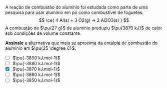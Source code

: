 A reação de combustão do alumínio foi estudada como parte de uma pesquisa para usar alumínio em pó como combustível de foguetes.
$$
    \ce{ 4 Al(s) + 3 O2(g) -> 2 Al2O3(s) }
$$
A combustão de $\pu{27 g}$ de alumínio produziu $\pu{3870 kJ}$ de calor sob condições de volume constante.

**Assinale** a alternativa que mais se aproxima da entalpia de combustão do alumínio em $\pu{25 \degree C}$.

- [ ] $\pu{-3890 kJ.mol-1}$ 
- [ ] $\pu{-3880 kJ.mol-1}$ 
- [x] $\pu{-3870 kJ.mol-1}$ 
- [ ] $\pu{-3860 kJ.mol-1}$ 
- [ ] $\pu{-3850 kJ.mol-1}$
